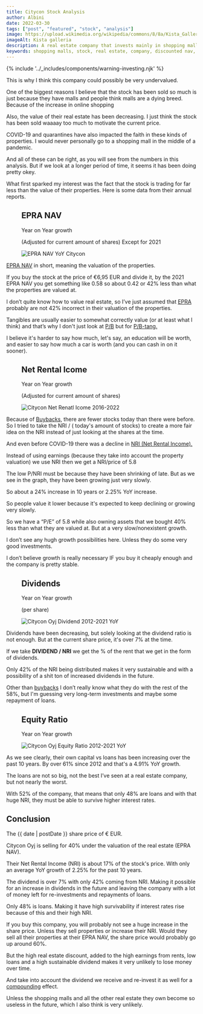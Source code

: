 ```yaml
---
title: Citycon Stock Analysis
author: Albini
date: 2022-03-30
tags: ["post", "featured", "stock", "analysis"]
image: https://upload.wikimedia.org/wikipedia/commons/8/8a/Kista_Galleria_Entrance_-_oct17.jpg
imageAlt: Kista galleria
description: A real estate company that invests mainly in shopping malls is selling so low it's starting to get really interesting.
keywords: shopping malls, stock, real estate, company, discounted nav, value
---
```


{% include '../_includes/components/warning-investing.njk' %}

<p>
    This is why I think this company could possibly be very undervalued.
</p>

<p>
    One of the biggest reasons I believe that the stock has been sold so much is just because they have malls and people think malls are a dying breed. Because of the increase in online shopping
</p>

<p>
    Also, the value of their real estate has been decreasing. I just think the stock has been sold waaaay too much to motivate the current price.
</p>

<p>
    COVID-19 and quarantines have also impacted the faith in these kinds of properties. I would never personally go to a shopping mall in the middle of a pandemic.
</p>

<p>
    And all of these can be right, as you will see from the numbers in this analysis. But if we look at a longer period of time, it seems it has been doing pretty okey.
</p>

<p>
    What first sparked my interest was the fact that the stock is trading for far less than the value of their properties. Here is some data from their annual reports.
</p>

<figure>
    <figcaption class="text-centered">
        <h2>EPRA NAV</h2>
        <p>Year on Year growth</p>
        <p class="text-light">(Adjusted for current amount of shares) Except for 2021</p>
    </figcaption>
    <img src="https://i.imgur.com/QVRlQaL.png" alt="EPRA NAV YoY Citycon" class="zoom">
</figure>

<p>
    <a href="https://quoteddata.com/glossary/epra-nav/" target="_blank">EPRA NAV</a>
    in short, meaning the valuation of the properties.
</p>

<p>
    If you buy the stock at the price of €6,95 EUR and divide it, by the 2021 EPRA NAV you get something like 0.58 so about 0.42 or 42% less than what the properties are valued at.
</p>

<p>
    I don’t quite know how to value real estate, so I’ve just assumed that
    <a href="https://www.epra.com/" target="_blank">EPRA</a>
    probably are not 42% incorrect in their valuation of the properties. 
</p>

<p>
    Tangibles are usually easier to somewhat correctly value (or at least what I think) and that’s why I don't just look at 
    <a href="https://www.investopedia.com/terms/p/price-to-bookratio.asp" target="_blank">P/B</a>
     but for 
    <a href="https://www.investopedia.com/terms/t/tbvps.asp" target="_blank">P/B-tang.</a>
</p>

<p>
    I believe it's harder to say how much, let's say, an education will be worth, and easier to say how much a car is worth (and you can cash in on it sooner).
</p>

<figure>
    <figcaption class="text-centered">
        <h2>Net Rental Icome</h2>
        <p>Year on Year growth</p>
        <p class="text-light">(Adjusted for current amount of shares)</p>
    </figcaption>
    <img src="https://i.imgur.com/eog2aTj.png" alt="Citycon Net Renatl Icome 2016-2022" class="zoom">
</figure>

<p>
    Because of 
    <a href="https://www.investopedia.com/terms/b/buyback.asp" target="_blank">Buybacks</a>,
    there are fewer stocks today than there were before. So I tried to take the NRI / ( today's amount of stocks) to create a more fair idea on the NRI instead of just looking at the shares at the time.
</p>

<p>
    And even before COVID-19 there was a decline in 
    <a href="https://www.healthcare.gov/glossary/net-rental-income/" target="_blank">NRI (Net Rental Income).</a>
</p>

<p>
    Instead of using earnings (because they take into account the property valuation) we use NRI then we get a NRI/price of 5.8 
</p>

<p>
    The low P/NRI must be because they have been shrinking of late. But as we see in the graph, they have been growing just very slowly.
</p>

<p>
    So about a <span class="text-plus">24%</span> increase in 10 years or <span class="text-plus">2.25%</span> YoY increase.
</p>

<p>
    So people value it lower because it's expected to keep declining or growing very slowly.
</p>

<p>
    So we have a “P/E” of 5.8 while also owning assets that we bought <span class="text-plus">40%</span> less than what they are valued at.
    But at a very slow/nonexistent growth.
</p>

<p>
    I don’t see any hugh growth possibilities here. Unless they do some very good investments.
</p>

<p>
    I don’t believe growth is really necessary IF you buy it cheaply enough and the company is pretty stable.
</p>

<figure>
    <figcaption class="text-centered">
        <h2>Dividends</h2>
        <p>Year on Year growth</p>
        <p class="text-light">(per share)</p>
    </figcaption>
    <img src="https://i.imgur.com/pU7pLvy.png" alt="Citycon Oyj Dividend 2012-2021 YoY" class="zoom">
</figure>

<p>
    Dividends have been decreasing, but solely looking at the dividend ratio is not enough.
     But at the current share price, it's over 7% at the time.
</p>

<p>
    If we take <b>DIVIDEND / NRI</b> we get the % of the rent that we get in the form of dividends. 
</p>

<p>
    Only 42% of the NRI being distributed makes it very sustainable and with a possibility of a shit ton of increased dividends in the future.
</p>

<p>
    Other than <a href="https://www.investopedia.com/terms/b/buyback.asp" target="_blank">buybacks</a> I don’t  really know what they do with the rest of the 58%, but I'm guessing very long-term investments and maybe some repayment of loans.
</p>

<figure>
    <figcaption class="text-centered">
        <h2>Equity Ratio</h2>
        <p>Year on Year growth</p>
    </figcaption>
    <img src="https://i.imgur.com/I94stnN.png" alt="Citycon Oyj Equity Ratio 2012-2021 YoY" class="zoom">
</figure>

<p>
    As we see clearly, their own capital vs loans has been increasing over the past 10 years.
    By over <span class="text-plus">61%</span> since 2012 and that's a <span class="text-plus">4.91%</span> YoY growth.
</p>

<p>
    The loans are not so big, not the best I’ve seen at a real estate company, but not nearly the worst.
</p>

<p>
    With 52% of the company, that means that only 48% are loans and with that huge NRI, they must be able to survive higher interest rates.
</p>

<h2 class="color-special text-underline">Conclusion</h2>

<p>
    The <span>{{ date | postDate }}</span> share price of €<span id="citycon"></span> EUR.
</p>

<p>
    Citycon Oyj is selling for <span class="text-plus">40%</span> under the valuation of the real estate (EPRA NAV).
</p>

<p>
    Their Net Rental Income (NRI) is about 17% of the stock's price.
     With only an average YoY growth of <span class="text-plus">2.25%</span> for the past 10 years.
</p>

<p>
    The dividend is over <span class="text-plus">7%</span> with only 42% coming from NRI.
    Making it possible for an increase in dividends in the future and leaving the company with a lot of money left for re-investments and repayments of loans.
</p>

<p>
    Only 48% is loans. Making it have high survivability if interest rates rise because of this and their high NRI.
</p>

<p>
    If you buy this company, you will probably not see a huge increase in the share price. Unless they sell properties or increase their NRI. Would they sell all their properties at their EPRA NAV, the share price would probably go up around <span class="text-plus">60%</span>.
</p>

<p>
    But the high real estate discount, added to the high earnings from rents, low loans and a high sustainable dividend makes it very unlikely to lose money over time.
</p>

<p>
    And take into account the dividend we receive and re-invest it as well for a 
    <a href="https://www.investopedia.com/terms/c/compounding.asp" target="_blank">compounding</a> effect.
</p>

<p>
    Unless the shopping malls and all the other real estate they own become so useless in the future, which I also think is very unlikely.
</p>